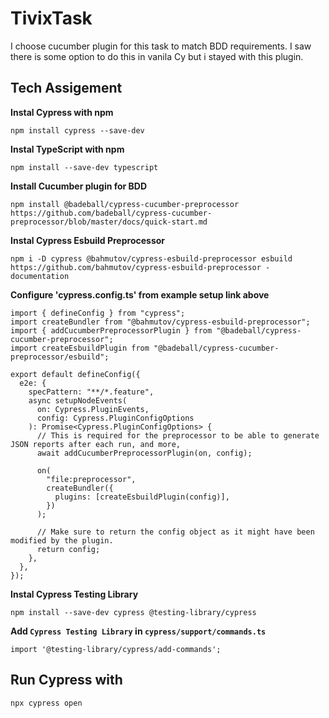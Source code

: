 # TivixTask
I choose cucumber plugin for this task to match BDD requirements. I saw there is some option to do this in vanila Cy but i stayed with this plugin.

## Tech Assigement

**Instal Cypress with npm**
```
npm install cypress --save-dev
```
**Instal TypeScript with npm**
```
npm install --save-dev typescript
```
**Install Cucumber plugin for BDD**
```
npm install @badeball/cypress-cucumber-preprocessor
https://github.com/badeball/cypress-cucumber-preprocessor/blob/master/docs/quick-start.md
```
**Instal Cypress Esbuild Preprocessor**
```
npm i -D cypress @bahmutov/cypress-esbuild-preprocessor esbuild
https://github.com/bahmutov/cypress-esbuild-preprocessor - documentation
```
**Configure 'cypress.config.ts' from example setup link above**
```
import { defineConfig } from "cypress";
import createBundler from "@bahmutov/cypress-esbuild-preprocessor";
import { addCucumberPreprocessorPlugin } from "@badeball/cypress-cucumber-preprocessor";
import createEsbuildPlugin from "@badeball/cypress-cucumber-preprocessor/esbuild";

export default defineConfig({
  e2e: {
    specPattern: "**/*.feature",
    async setupNodeEvents(
      on: Cypress.PluginEvents,
      config: Cypress.PluginConfigOptions
    ): Promise<Cypress.PluginConfigOptions> {
      // This is required for the preprocessor to be able to generate JSON reports after each run, and more,
      await addCucumberPreprocessorPlugin(on, config);

      on(
        "file:preprocessor",
        createBundler({
          plugins: [createEsbuildPlugin(config)],
        })
      );

      // Make sure to return the config object as it might have been modified by the plugin.
      return config;
    },
  },
});
```
**Instal Cypress Testing Library**
```
npm install --save-dev cypress @testing-library/cypress
```
**Add `Cypress Testing Library` in `cypress/support/commands.ts`**
```
import '@testing-library/cypress/add-commands';

```
## Run Cypress with
`npx cypress open`
